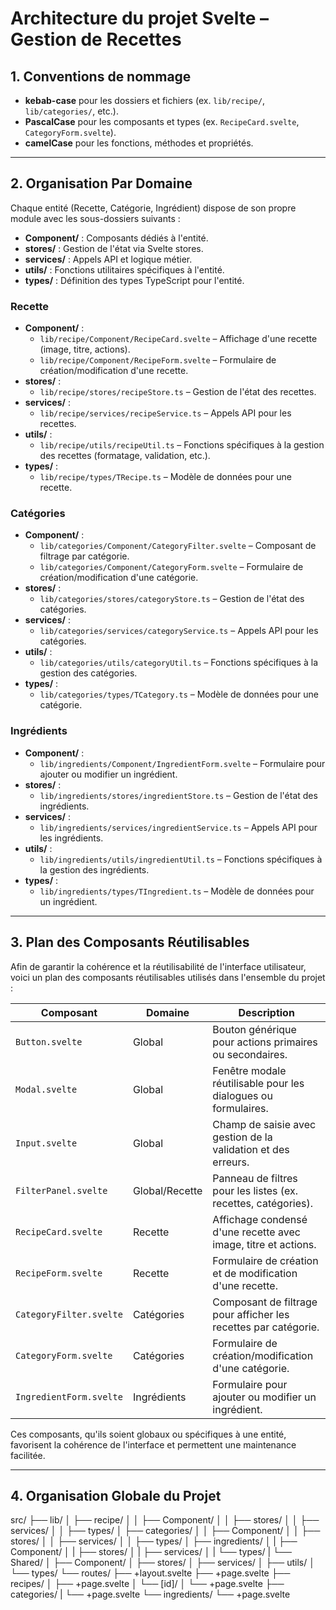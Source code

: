 # Architecture du projet Svelte – Gestion de Recettes

## 1. Conventions de nommage

- **kebab-case** pour les dossiers et fichiers (ex. `lib/recipe/`, `lib/categories/`, etc.).
- **PascalCase** pour les composants et types (ex. `RecipeCard.svelte`, `CategoryForm.svelte`).
- **camelCase** pour les fonctions, méthodes et propriétés.

---

## 2. Organisation Par Domaine

Chaque entité (Recette, Catégorie, Ingrédient) dispose de son propre module avec les sous-dossiers suivants :
- **Component/** : Composants dédiés à l'entité.
- **stores/** : Gestion de l'état via Svelte stores.
- **services/** : Appels API et logique métier.
- **utils/** : Fonctions utilitaires spécifiques à l'entité.
- **types/** : Définition des types TypeScript pour l'entité.

### **Recette**
- **Component/** :  
  - `lib/recipe/Component/RecipeCard.svelte` – Affichage d'une recette (image, titre, actions).
  - `lib/recipe/Component/RecipeForm.svelte` – Formulaire de création/modification d'une recette.
- **stores/** :  
  - `lib/recipe/stores/recipeStore.ts` – Gestion de l'état des recettes.
- **services/** :  
  - `lib/recipe/services/recipeService.ts` – Appels API pour les recettes.
- **utils/** :  
  - `lib/recipe/utils/recipeUtil.ts` – Fonctions spécifiques à la gestion des recettes (formatage, validation, etc.).
- **types/** :  
  - `lib/recipe/types/TRecipe.ts` – Modèle de données pour une recette.

### **Catégories**
- **Component/** :  
  - `lib/categories/Component/CategoryFilter.svelte` – Composant de filtrage par catégorie.
  - `lib/categories/Component/CategoryForm.svelte` – Formulaire de création/modification d'une catégorie.
- **stores/** :  
  - `lib/categories/stores/categoryStore.ts` – Gestion de l'état des catégories.
- **services/** :  
  - `lib/categories/services/categoryService.ts` – Appels API pour les catégories.
- **utils/** :  
  - `lib/categories/utils/categoryUtil.ts` – Fonctions spécifiques à la gestion des catégories.
- **types/** :  
  - `lib/categories/types/TCategory.ts` – Modèle de données pour une catégorie.

### **Ingrédients**
- **Component/** :  
  - `lib/ingredients/Component/IngredientForm.svelte` – Formulaire pour ajouter ou modifier un ingrédient.
- **stores/** :  
  - `lib/ingredients/stores/ingredientStore.ts` – Gestion de l'état des ingrédients.
- **services/** :  
  - `lib/ingredients/services/ingredientService.ts` – Appels API pour les ingrédients.
- **utils/** :  
  - `lib/ingredients/utils/ingredientUtil.ts` – Fonctions spécifiques à la gestion des ingrédients.
- **types/** :  
  - `lib/ingredients/types/TIngredient.ts` – Modèle de données pour un ingrédient.

---

## 3. Plan des Composants Réutilisables

Afin de garantir la cohérence et la réutilisabilité de l'interface utilisateur, voici un plan des composants réutilisables utilisés dans l'ensemble du projet :

| Composant              | Domaine         | Description                                                         |
|------------------------|-----------------|---------------------------------------------------------------------|
| `Button.svelte`        | Global          | Bouton générique pour actions primaires ou secondaires.             |
| `Modal.svelte`         | Global          | Fenêtre modale réutilisable pour les dialogues ou formulaires.        |
| `Input.svelte`         | Global          | Champ de saisie avec gestion de la validation et des erreurs.         |
| `FilterPanel.svelte`   | Global/Recette  | Panneau de filtres pour les listes (ex. recettes, catégories).         |
| `RecipeCard.svelte`    | Recette         | Affichage condensé d'une recette avec image, titre et actions.         |
| `RecipeForm.svelte`    | Recette         | Formulaire de création et de modification d'une recette.              |
| `CategoryFilter.svelte`| Catégories      | Composant de filtrage pour afficher les recettes par catégorie.        |
| `CategoryForm.svelte`  | Catégories      | Formulaire de création/modification d'une catégorie.                  |
| `IngredientForm.svelte`| Ingrédients     | Formulaire pour ajouter ou modifier un ingrédient.                    |

Ces composants, qu'ils soient globaux ou spécifiques à une entité, favorisent la cohérence de l'interface et permettent une maintenance facilitée.

---

## 4. Organisation Globale du Projet

src/
├── lib/
│   ├── recipe/
│   │   ├── Component/
│   │   ├── stores/
│   │   ├── services/
│   │   ├── types/
│   ├── categories/
│   │   ├── Component/
│   │   ├── stores/
│   │   ├── services/
│   │   ├── types/
│   ├── ingredients/
│   |   ├── Component/
│   |   ├── stores/
│   |   ├── services/
│   |   └── types/
|   └── Shared/
│       ├── Component/
│       ├── stores/
│       ├── services/
│       ├── utils/
│       └── types/
└── routes/
    ├── +layout.svelte
    ├── +page.svelte
    ├── recipes/
    │   ├── +page.svelte
    │   └── [id]/
    │       └── +page.svelte
    ├── categories/
    |   └── +page.svelte
    └── ingredients/
        └── +page.svelte
